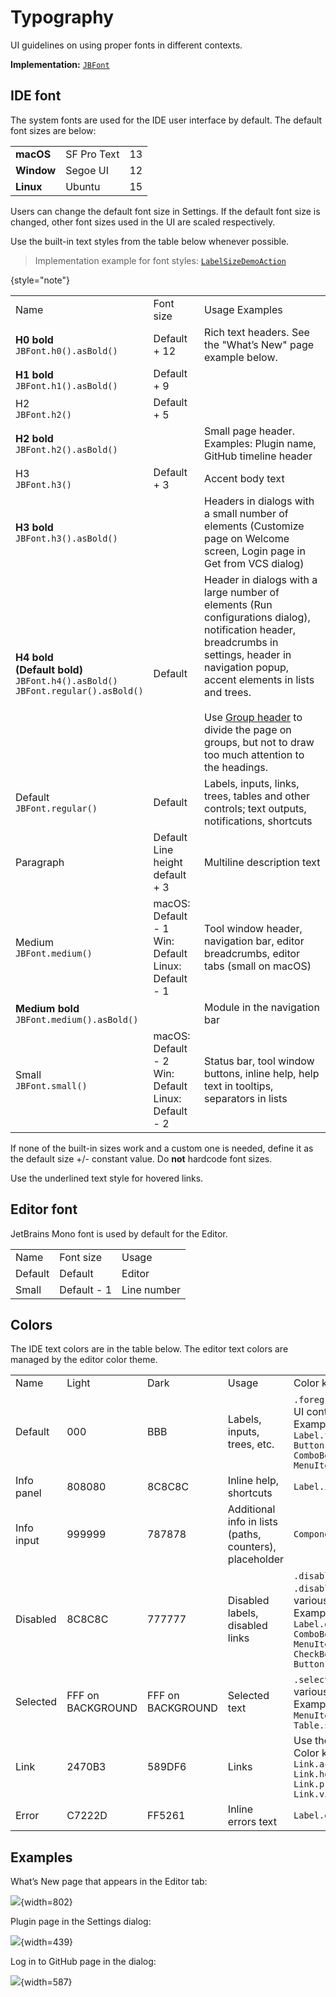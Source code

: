 <!-- Copyright 2000-2024 JetBrains s.r.o. and contributors. Use of this source code is governed by the Apache 2.0 license. -->

# Typography

<link-summary>UI guidelines on using proper fonts in different contexts.</link-summary>

<tldr>

**Implementation:** [`JBFont`](%gh-ic%/platform/util/ui/src/com/intellij/util/ui/JBFont.java)

</tldr>

## IDE font

The system fonts are used for the IDE user interface by default. The default font sizes are below:

<table style="header-column">
  <tr>
    <td> <strong> macOS </strong> </td>
    <td> SF Pro Text  </td>
    <td> 13 </td>
  </tr>
  <tr>
    <td> <strong>Window</strong> </td>
    <td> Segoe UI </td>
    <td> 12 </td>
  </tr>
  <tr>
    <td> <strong>Linux</strong> </td>
    <td> Ubuntu </td>
    <td> 15 </td>
  </tr>
</table>


Users can change the default font size in Settings. If the default font size is changed, other font sizes used in the UI are scaled respectively.

Use the built-in text styles from the table below whenever possible.

> Implementation example for font styles: [`LabelSizeDemoAction`](%gh-ic%/platform/platform-impl/src/com/intellij/internal/LabelSizeDemoAction.kt)
>
{style="note"}

<table>

  <tr><td> Name </td>
  <td> Font size </td>
  <td> Usage Examples </td></tr>

  <tr>
    <td> <strong>H0 bold</strong> <br/><code>JBFont.h0().asBold()</code></td>
    <td> Default + 12 </td>
    <td>
        Rich text headers. See the "What’s New" page example below.
    </td>
  </tr>

  <tr>
    <td> <strong>H1 bold</strong> <br/><code>JBFont.h1().asBold()</code></td>
    <td> Default + 9 </td>
    <td> </td>
  </tr>

  <tr>
    <td>H2 <br/><code>JBFont.h2()</code></td>
    <td> Default + 5 </td>
    <td> </td>
  </tr>

  <tr>
    <td> <strong>H2 bold</strong> <br/><code>JBFont.h2().asBold()</code></td>
    <td> </td>
    <td>
        Small page header. Examples: Plugin name, GitHub timeline header
    </td>
  </tr>

  <tr>
    <td> H3 <br/><code>JBFont.h3()</code></td>
    <td> Default + 3 </td>
    <td>
        Accent body text
    </td>
  </tr>

  <tr>
    <td><strong>H3 bold</strong> <br/><code>JBFont.h3().asBold()</code></td>
    <td> </td>
    <td>
        Headers in dialogs with a small number of elements (Customize page on Welcome screen, Login page in Get from VCS dialog)
    </td>
  </tr>

  <tr>
    <td> <strong>H4 bold <br/> (Default bold)</strong> <br/> <code>JBFont.h4().asBold()</code> <br/> <code>JBFont.regular().asBold()</code> </td>
    <td> Default </td>
    <td>
        Header in dialogs with a large number of elements (Run configurations dialog), notification header, breadcrumbs in settings, header in navigation popup, accent elements in lists and trees. <br/><br/>
        Use <a href="group_header.md">Group header</a> to divide the page on groups, but not to draw too much attention to the headings.
    </td>
  </tr>

  <tr>
    <td> Default<br/> <code>JBFont.regular()</code></td>
    <td> Default </td>
    <td>
        Labels, inputs, links, trees, tables and other controls; text outputs, notifications, shortcuts
    </td>
  </tr>

  <tr>
    <td> Paragraph </td>
    <td>
         Default <br/>
         Line height default + 3
    </td>
    <td>
        Multiline description text
    </td>
  </tr>

  <tr>
    <td>Medium <br/> <code>JBFont.medium()</code></td>
    <td>
        macOS: Default - 1 <br/>
        Win: Default <br/>
        Linux: Default - 1
    </td>
    <td>
        Tool window header, navigation bar, editor breadcrumbs, editor tabs (small on macOS)
    </td>
  </tr>

  <tr>
    <td> <strong>Medium bold</strong> <br/> <code>JBFont.medium().asBold()</code> </td>
    <td> </td>
    <td>
        Module in the navigation bar
    </td>
  </tr>

  <tr>
    <td> Small <br/> <code>JBFont.small()</code> </td>
    <td>
        macOS: Default - 2 <br/>
        Win: Default <br/>
        Linux: Default - 2
    </td>
    <td>
        Status bar, tool window buttons, inline help, help text in tooltips, separators in lists
    </td>
  </tr>
</table>

If none of the built-in sizes work and a custom one is needed, define it as the default size +/- constant value. Do **not** hardcode font sizes.

Use the underlined text style for hovered links.

## Editor font

JetBrains Mono font is used by default for the Editor.

<table>
<tr><td> Name </td>
<td> Font size </td>
<td> Usage </td>  </tr>
  <tr>
    <td> Default </td>
    <td> Default </td>
    <td> Editor </td>
  </tr>
  <tr>
    <td> Small </td>
    <td> Default - 1 </td>
    <td> Line number </td>
  </tr>
</table>

## Colors

The IDE text colors are in the table below. The editor text colors are managed by the editor color theme.

<table>
<tr><td> Name </td>
<td> Light </td>
<td> Dark </td>
<td> Usage </td>
<td> Color key </td>
</tr>
  <tr>
    <td> Default </td>
    <td> 000 </td>
    <td> <format color="#BBBBBB">BBB</format> </td>
    <td>
        Labels, inputs, trees, etc.
    </td>
    <td>
        <code>.foreground</code> keys for various UI controls.
        <br/>Examples:<br/>
        <code>Label.foreground</code>
        <code>Button.foreground</code>
        <code>ComboBox.foreground</code>
        <code>MenuItem.foreground</code>
    </td>
  </tr>

  <tr>
    <td> Info panel </td>
    <td> <format color="#808080">808080</format> </td>
    <td> <format color="#8C8C8C">8C8C8C</format> </td>
    <td>
        Inline help, shortcuts
    </td>
    <td>
        <code>Label.infoForeground</code>
    </td>
  </tr>

  <tr>
    <td> Info input </td>
    <td> <format color="#999999">999999</format> </td>
    <td> <format color="#787878">787878</format> </td>
    <td>
        Additional info in lists (paths, counters), placeholder
    </td>
    <td>
        <code>Component.infoForeground</code>
    </td>
  </tr>

  <tr>
    <td> Disabled </td>
    <td> <format color="#8C8C8C">8C8C8C</format> </td>
    <td> <format color="#777777">777777</format> </td>
    <td>
        Disabled labels, disabled links
    </td>
    <td>
        <code>.disabledForeground</code> and <code>.disabledText</code> keys for various UI controls.
        <br/>Examples:<br/>
        <code>Label.disabledForeground</code>
        <code>ComboBox.disabledForeground</code>
        <code>MenuItem.disabledForeground</code>
        <code>CheckBox.disabledText</code>
        <code>Button.disabledText</code>
</td>
  </tr>

  <tr>
    <td> Selected </td>
    <td> FFF on <format color="#62A7DB">BACKGROUND</format> </td>
    <td> FFF on <format color="#62A7DB">BACKGROUND</format> </td>
    <td>
        Selected text
    </td>
    <td>
        <code>.selectionForeground</code> keys for various UI controls.
        <br/>Examples:<br/>
        <code>MenuItem.selectionForeground</code>
        <code>Table.selectionForeground</code>
    </td>
  </tr>

  <tr>
    <td> Link </td>
    <td> <format color="#2470B3">2470B3</format> </td>
    <td> <format color="#589DF6">589DF6</format> </td>
    <td>
        Links
    </td>
    <td>
        Use the component <code>LinkLabel</code>
        <br/>Color keys: <br/>
        <code>Link.activeForeground</code>
        <code>Link.hoverForeground</code>
        <code>Link.pressedForeground</code>
        <code>Link.visitedForeground</code>
    </td>
  </tr>

  <tr>
    <td> Error </td>
    <td> <format color="#C7222D">C7222D</format> </td>
    <td> <format color="#FF5261">FF5261</format> </td>
    <td>
        Inline errors text
    </td>
    <td>
        <code>Label.errorForeground</code>
    </td>
  </tr>
</table>

## Examples

What’s New page that appears in the Editor tab:

![](whats_new.png){width=802}

Plugin page in the Settings dialog:

![](plugins.png){width=439}

Log in to GitHub page in the dialog:

![](github.png){width=587}

